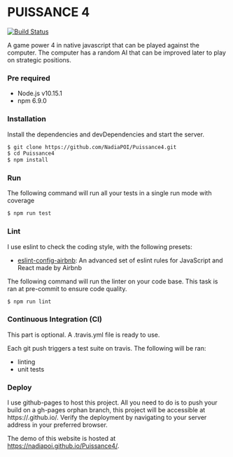 # PUISSANCE 4

[![Build Status](https://travis-ci.org/NadiaPOI/Puissance4.svg?branch=master)](https://travis-ci.org/NadiaPOI/Puissance4)

A game power 4 in native javascript that can be played against the computer. The computer has a random AI that can be improved later to play on strategic positions.

### Pre required

  - Node.js v10.15.1
  - npm 6.9.0

### Installation

Install the dependencies and devDependencies and start the server.

```sh
$ git clone https://github.com/NadiaPOI/Puissance4.git
$ cd Puissance4
$ npm install
```

### Run
The following command will run all your tests in a single run mode with coverage
```sh
$ npm run test
```

### Lint

I use eslint to check the coding style, with the following presets:

- [eslint-config-airbnb](https://www.npmjs.com/package/eslint-config-airbnb-base): An advanced set of eslint rules for JavaScript and React made by Airbnb

The following command will run the linter on your code base. This task is ran at pre-commit to ensure code quality.
```sh
$ npm run lint
```

### Continuous Integration (CI)
This part is optional. A .travis.yml file is ready to use.

Each git push triggers a test suite on travis. The following will be ran:

- linting
- unit tests

### Deploy

I use github-pages to host this project. All you need to do is to push your build on a gh-pages orphan branch, this project will be accessible at https://<owner>.github.io/<repo>.
Verify the deployment by navigating to your server address in your preferred browser.

The demo of this website is hosted at https://nadiapoi.github.io/Puissance4/.